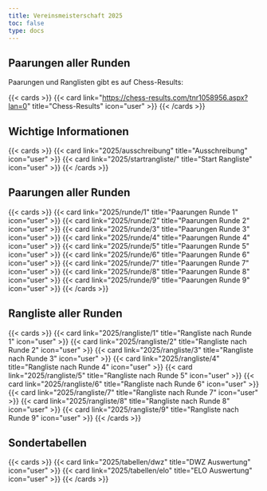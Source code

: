 ```yaml
---
title: Vereinsmeisterschaft 2025
toc: false
type: docs
---
```


## Paarungen aller Runden

Paarungen und Ranglisten gibt es auf Chess-Results:

{{< cards >}}
{{< card link="https://chess-results.com/tnr1058956.aspx?lan=0" title="Chess-Results" icon="user" >}}
{{< /cards >}}

## Wichtige Informationen

{{< cards >}}
{{< card link="2025/ausschreibung" title="Ausschreibung" icon="user" >}}
{{< card link="2025/startrangliste/" title="Start Rangliste" icon="user" >}}
{{< /cards >}}

## Paarungen aller Runden

{{< cards >}}
{{< card link="2025/runde/1" title="Paarungen Runde 1" icon="user" >}}
{{< card link="2025/runde/2" title="Paarungen Runde 2" icon="user" >}}
{{< card link="2025/runde/3" title="Paarungen Runde 3" icon="user" >}}
{{< card link="2025/runde/4" title="Paarungen Runde 4" icon="user" >}}
{{< card link="2025/runde/5" title="Paarungen Runde 5" icon="user" >}}
{{< card link="2025/runde/6" title="Paarungen Runde 6" icon="user" >}}
{{< card link="2025/runde/7" title="Paarungen Runde 7" icon="user" >}}
{{< card link="2025/runde/8" title="Paarungen Runde 8" icon="user" >}}
{{< card link="2025/runde/9" title="Paarungen Runde 9" icon="user" >}}
{{< /cards >}}

## Rangliste aller Runden

{{< cards >}}
{{< card link="2025/rangliste/1" title="Rangliste nach Runde 1" icon="user" >}}
{{< card link="2025/rangliste/2" title="Rangliste nach Runde 2" icon="user" >}}
{{< card link="2025/rangliste/3" title="Rangliste nach Runde 3" icon="user" >}}
{{< card link="2025/rangliste/4" title="Rangliste nach Runde 4" icon="user" >}}
{{< card link="2025/rangliste/5" title="Rangliste nach Runde 5" icon="user" >}}
{{< card link="2025/rangliste/6" title="Rangliste nach Runde 6" icon="user" >}}
{{< card link="2025/rangliste/7" title="Rangliste nach Runde 7" icon="user" >}}
{{< card link="2025/rangliste/8" title="Rangliste nach Runde 8" icon="user" >}}
{{< card link="2025/rangliste/9" title="Rangliste nach Runde 9" icon="user" >}}
{{< /cards >}}

## Sondertabellen

{{< cards >}}
{{< card link="2025/tabellen/dwz" title="DWZ Auswertung" icon="user" >}}
{{< card link="2025/tabellen/elo" title="ELO Auswertung" icon="user" >}}
{{< /cards >}}